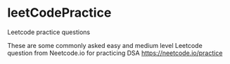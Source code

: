 # leetCodePractice
Leetcode practice questions

These are some commonly asked easy and medium level Leetcode question from Neetcode.io for practicing DSA  https://neetcode.io/practice


